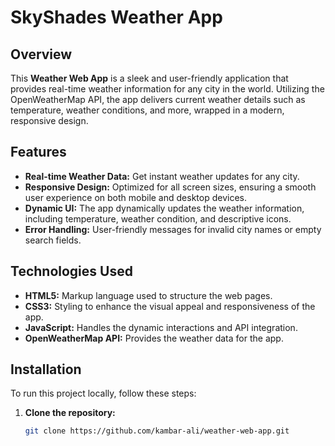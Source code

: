 # SkyShades Weather App

## Overview

This **Weather Web App** is a sleek and user-friendly application that provides real-time weather information for any city in the world. Utilizing the OpenWeatherMap API, the app delivers current weather details such as temperature, weather conditions, and more, wrapped in a modern, responsive design.

## Features

- **Real-time Weather Data:** Get instant weather updates for any city.
- **Responsive Design:** Optimized for all screen sizes, ensuring a smooth user experience on both mobile and desktop devices.
- **Dynamic UI:** The app dynamically updates the weather information, including temperature, weather condition, and descriptive icons.
- **Error Handling:** User-friendly messages for invalid city names or empty search fields.

## Technologies Used

- **HTML5:** Markup language used to structure the web pages.
- **CSS3:** Styling to enhance the visual appeal and responsiveness of the app.
- **JavaScript:** Handles the dynamic interactions and API integration.
- **OpenWeatherMap API:** Provides the weather data for the app.

## Installation

To run this project locally, follow these steps:

1. **Clone the repository:**

   ```bash
   git clone https://github.com/kambar-ali/weather-web-app.git
